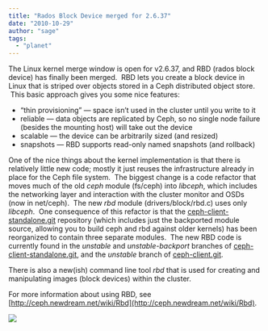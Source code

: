 ```yaml
---
title: "Rados Block Device merged for 2.6.37"
date: "2010-10-29"
author: "sage"
tags: 
  - "planet"
---
```


The Linux kernel merge window is open for v2.6.37, and RBD (rados block device) has finally been merged.  RBD lets you create a block device in Linux that is striped over objects stored in a Ceph distributed object store.  This basic approach gives you some nice features:

- “thin provisioning” — space isn’t used in the cluster until you write to it
- reliable — data objects are replicated by Ceph, so no single node failure (besides the mounting host) will take out the device
- scalable — the device can be arbitrarily sized (and resized)
- snapshots — RBD supports read-only named snapshots (and rollback)

One of the nice things about the kernel implementation is that there is relatively little new code; mostly it just reuses the infrastructure already in place for the Ceph file system.  The biggest change is a code refactor that moves much of the old _ceph_ module (fs/ceph) into _libceph_, which includes the networking layer and interaction with the cluster monitor and OSDs (now in net/ceph).  The new _rbd_ module (drivers/block/rbd.c) uses only _libceph_.  One consequence of this refactor is that the [ceph-client-standalone.git](http://ceph.newdream.net/git/?p=ceph-client-standalone.git;a=summary) repository (which includes just the backported module source, allowing you to build ceph and rbd against older kernels) has been reorganized to contain three separate modules.  The new RBD code is currently found in the _unstable_ and _unstable-backport_ branches of [ceph-client-standalone.git](http://ceph.newdream.net/git/?p=ceph-client-standalone.git;a=summary), and the _unstable_ branch of [ceph-client.git](http://ceph.newdream.net/git/?p=ceph-client.git;a=summary).

There is also a new(ish) command line tool _rbd_ that is used for creating and manipulating images (block devices) within the cluster.

For more information about using RBD, see [http://ceph.newdream.net/wiki/Rbd](http://ceph.newdream.net/wiki/Rbd).

![](http://track.hubspot.com/__ptq.gif?a=268973&k=14&bu=http://ceph.com&r=http://ceph.com/updates/rados-block-device-merged-for-2-6-37/&bvt=rss&p=wordpress)
